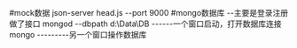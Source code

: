 #mock数据
json-server head.js --port 9000
#mongo数据库 --主要是登录注册做了接口
mongod --dbpath d:\Data\DB       ------一个窗口启动，打开数据库连接
mongo    ---------另一个窗口操作数据库
